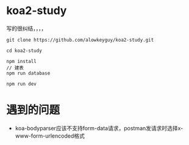 # koa2-study
写的很纠结，，，，
```
git clone https://github.com/alowkeyguy/koa2-study.git

cd koa2-study

npm install
// 建表
npm run database

npm run dev
```
# 遇到的问题
* koa-bodyparser应该不支持form-data请求，postman发请求时选择x-www-form-urlencoded格式